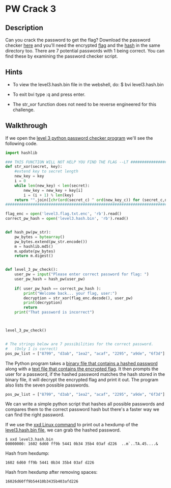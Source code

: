 # PW Crack 3

## Description

Can you crack the password to get the flag? Download the password checker [here](https://artifacts.picoctf.net/c/18/level3.py "PicoCTF link to download PW Crack level 3 password checker program") and you'll need the encrypted [flag](https://artifacts.picoctf.net/c/18/level3.flag.txt.enc "PicoCTF link to download PW Crack level 3 encrypted flag text file") and the [hash](https://artifacts.picoctf.net/c/18/level3.hash.bin "PicoCTF link to download PW Crack level 3 hash binary file") in the same directory too. There are 7 potential passwords with 1 being correct. You can find these by examining the password checker script.

## Hints

* To view the level3.hash.bin file in the webshell, do: $ bvi level3.hash.bin

* To exit bvi type :q and press enter.

* The str_xor function does not need to be reverse engineered for this challenge.

## Walkthrough

If we open the [level 3 python password checker program](./level3.py "Level 3 python password checker program") we'll see the following code.

```python
import hashlib

### THIS FUNCTION WILL NOT HELP YOU FIND THE FLAG --LT ########################
def str_xor(secret, key):
    #extend key to secret length
    new_key = key
    i = 0
    while len(new_key) < len(secret):
        new_key = new_key + key[i]
        i = (i + 1) % len(key)        
    return "".join([chr(ord(secret_c) ^ ord(new_key_c)) for (secret_c,new_key_c) in zip(secret,new_key)])
###############################################################################

flag_enc = open('level3.flag.txt.enc', 'rb').read()
correct_pw_hash = open('level3.hash.bin', 'rb').read()


def hash_pw(pw_str):
    pw_bytes = bytearray()
    pw_bytes.extend(pw_str.encode())
    m = hashlib.md5()
    m.update(pw_bytes)
    return m.digest()


def level_3_pw_check():
    user_pw = input("Please enter correct password for flag: ")
    user_pw_hash = hash_pw(user_pw)
    
    if( user_pw_hash == correct_pw_hash ):
        print("Welcome back... your flag, user:")
        decryption = str_xor(flag_enc.decode(), user_pw)
        print(decryption)
        return
    print("That password is incorrect")



level_3_pw_check()


# The strings below are 7 possibilities for the correct password. 
#   (Only 1 is correct)
pos_pw_list = ["8799", "d3ab", "1ea2", "acaf", "2295", "a9de", "6f3d"]

```

The Python program takes a [binary file that contains a hashed password](./level3.hash.bin "Level 3 hash binary file") along with a [text file that contains the encrypted flag](./level3.flag.txt.enc "Level 3 encoded flag text file file"). It then prompts the user for a password, if the hashed password matches the hash stored in the binary file, it will decrypt the encrypted flag and print it out. The program also lists the seven possible passwords.

```python
pos_pw_list = ["8799", "d3ab", "1ea2", "acaf", "2295", "a9de", "6f3d"]
```

We can write a simple python script that hashes all possible passwords and compares them to the correct password hash but there's a faster way we can find the right password.

If we use the [xxd Linux command](https://www.geeksforgeeks.org/xxd-command-in-linux/ "Geeks For Geeks article on xxd Linux command") to print out a hexdump of the [level3.hash.bin file](./level3.hash.bin "Level 3 hash binary file"), we can grab the hashed password.

```
$ xxd level3.hash.bin
00000000: 1602 6d60 ff9b 5441 0b34 35b4 03af d226  ..m`..TA.45....&
```

Hash from hexdump:

```1602 6d60 ff9b 5441 0b34 35b4 03af d226```

Hash from hexdump after removing spaces:

```16026d60ff9b54410b3435b403afd226```
